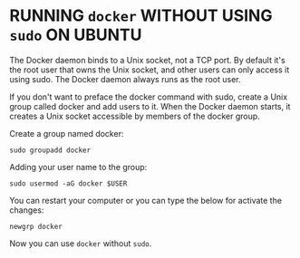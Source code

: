 # RUNNING `docker` WITHOUT USING `sudo` ON UBUNTU

The Docker daemon binds to a Unix socket, not a TCP port. By default it's the root user that owns the Unix socket, and other users can only access it using sudo. The Docker daemon always runs as the root user.

If you don't want to preface the docker command with sudo, create a Unix group called docker and add users to it. When the Docker daemon starts, it creates a Unix socket accessible by members of the docker group.

Create a group named docker:

`sudo groupadd docker`

Adding your user name to the group:

`sudo usermod -aG docker $USER`

You can restart your computer or you can type the below for activate the changes:

`newgrp docker`

Now you can use `docker` without `sudo`.
